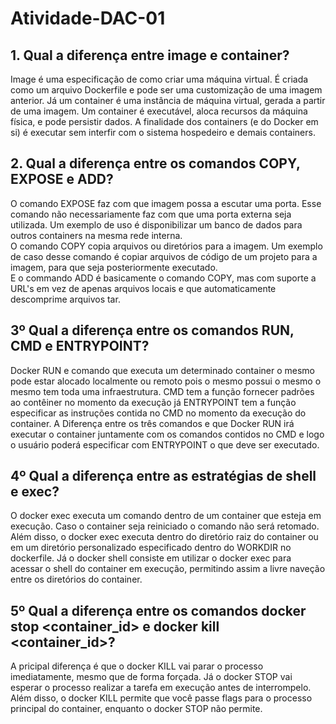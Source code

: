 # Atividade-DAC-01

## 1. Qual a diferença entre image e container?

Image é uma especificação de como criar uma máquina virtual. É criada como um arquivo Dockerfile e pode ser uma customização de uma imagem anterior.
Já um container é uma instância de máquina virtual, gerada a partir de uma imagem. Um container é executável, aloca recursos da máquina física, e pode persistir dados. A finalidade dos containers (e do Docker em si) é executar sem interfir com o sistema hospedeiro e demais containers.


## 2. Qual a diferença entre os comandos COPY, EXPOSE e ADD?

O comando EXPOSE faz com que imagem possa a escutar uma porta. Esse comando não necessariamente faz com que uma porta externa seja utilizada. Um exemplo de uso é disponibilizar um banco de dados para outros containers na mesma rede interna.  
O comando COPY copia arquivos ou diretórios para a imagem. Um exemplo de caso desse comando é copiar arquivos de código de um projeto para a imagem, para que seja posteriormente executado.  
E o commando ADD é basicamente o comando COPY, mas com suporte a URL's em vez de apenas arquivos locais e que automaticamente descomprime arquivos tar.

## 3º Qual a diferença entre os comandos RUN, CMD e ENTRYPOINT?

Docker RUN e comando que executa um determinado container o mesmo pode estar alocado localmente ou remoto pois o mesmo possui o mesmo o mesmo tem toda uma infraestrutura.
CMD tem a função fornecer padrões ao contêiner no momento da execução já ENTRYPOINT tem a função especificar as instruções contida no CMD no momento da execução do container.
A Diferença entre os três comandos e que Docker RUN irá executar o container juntamente com os comandos contidos no CMD e logo o usuário poderá especificar com ENTRYPOINT o que deve ser executado.

## 4º Qual a diferença entre as estratégias de shell e exec?

O docker exec executa um comando dentro de um container que esteja em execução. Caso o container seja reiniciado o comando não será retomado. Além disso, o docker exec executa dentro do diretório raiz do container ou em um diretório personalizado especificado dentro do WORKDIR no dockerfile. Já o docker shell consiste em utilizar o docker exec para acessar o shell do container em execução, permitindo assim a livre naveção entre os diretórios do container.

## 5º Qual a diferença entre os comandos docker stop <container_id> e docker kill <container_id>? 

A pricipal diferença é que o docker KILL vai parar o processo imediatamente, mesmo que de forma forçada. Já o docker STOP vai esperar o processo realizar a tarefa em execução antes de interrompelo. Além disso, o docker KILL permite que você passe flags para o processo principal do container, enquanto o docker STOP não permite.
